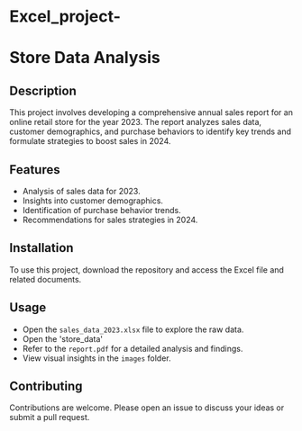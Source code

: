# Excel_project-
# Store Data Analysis

## Description
This project involves developing a comprehensive annual sales report for an online retail store for the year 2023. The report analyzes sales data, customer demographics, and purchase behaviors to identify key trends and formulate strategies to boost sales in 2024.

## Features
- Analysis of sales data for 2023.
- Insights into customer demographics.
- Identification of purchase behavior trends.
- Recommendations for sales strategies in 2024.

## Installation
To use this project, download the repository and access the Excel file and related documents.

## Usage
- Open the `sales_data_2023.xlsx` file to explore the raw data.
- Open the 'store_data'
- Refer to the `report.pdf` for a detailed analysis and findings.
- View visual insights in the `images` folder.


## Contributing
Contributions are welcome. Please open an issue to discuss your ideas or submit a pull request.

